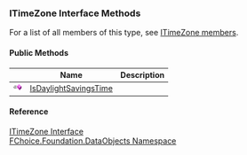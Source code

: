 ﻿### ITimeZone Interface Methods

For a list of all members of this type, see [ITimeZone members](fcSDK~FChoice.Foundation.DataObjects.ITimeZone_members.md).

#### Public Methods

|   | Name | Description |
| --- | --- | --- |
| ![ Method](dotnetimages/Method.png) | [IsDaylightSavingsTime](fcSDK~FChoice.Foundation.DataObjects.ITimeZone~IsDaylightSavingsTime.md) |   |





#### Reference

[ITimeZone Interface](fcSDK~FChoice.Foundation.DataObjects.ITimeZone.md)  
[FChoice.Foundation.DataObjects Namespace](fcSDK~FChoice.Foundation.DataObjects_namespace.md)